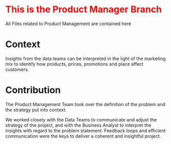 # <font color=#FF0000>This is the Product Manager Branch</font>
 All Files related to Product Management are contained here


# Context



Insights from the data teams can be interpreted in the light of the marketing mix to identify how products, prices, promotions and place affect customers.  

# Contribution

The Product Management Team took over the definition of the problem and the strategy put into context. 

We worked closely with the Data Teams to communicate and adjust the strategy of the project, and with the Business Analyst to interpret the insights with regard to the problem statement. Feedback loops and efficient communication were the keys to deliver a coherent and insightful project.

